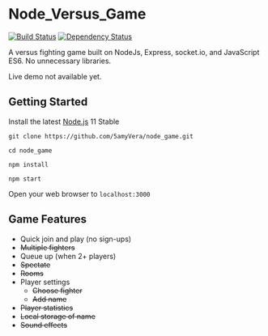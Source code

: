 # Node_Versus_Game

[![Build Status](https://travis-ci.com/5amyVera/node_versus_game.svg?token=KepWfxdRLautAeksBzaf&branch=master)](https://travis-ci.com/5amyVera/node_versus_game)
[![Dependency Status](https://david-dm.org/5amyVera/node_versus_game.svg)](https://david-dm.org/5amyVera/node_versus_game)

A versus fighting game built on NodeJs, Express, socket.io, and JavaScript ES6.  No unnecessary libraries.

Live demo not available yet.

## Getting Started

Install the latest [Node.js](http://nodejs.org) 11 Stable

```console
git clone https://github.com/5amyVera/node_game.git

cd node_game

npm install

npm start
```

Open your web browser to `localhost:3000`

## Game Features

- Quick join and play (no sign-ups)
- ~~Multiple fighters~~
- Queue up (when 2+ players)
- ~~Spectate~~
- ~~Rooms~~
- Player settings
  - ~~Choose fighter~~
  - ~~Add name~~
- ~~Player statistics~~
- ~~Local storage of name~~
- ~~Sound effects~~
